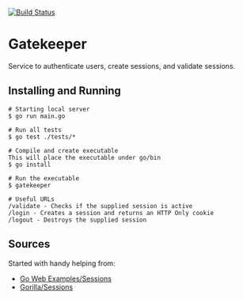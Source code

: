 [![Build Status](https://travis-ci.org/maxdobeck/gatekeeper.svg?branch=dev)](https://travis-ci.org/maxdobeck/gatekeeper)
# Gatekeeper
Service to authenticate users, create sessions, and validate sessions.

## Installing and Running
```
# Starting local server
$ go run main.go

# Run all tests
$ go test ./tests/*

# Compile and create executable
This will place the executable under go/bin
$ go install

# Run the executable
$ gatekeeper

# Useful URLs
/validate - Checks if the supplied session is active
/login - Creates a session and returns an HTTP Only cookie
/logout - Destroys the supplied session
```

## Sources
Started with handy helping from:
* [Go Web Examples/Sessions](https://gowebexamples.com/sessions/)
* [Gorilla/Sessions](https://github.com/gorilla/sessions)
